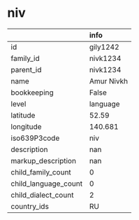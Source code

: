 # niv
|                      | info       |
|:---------------------|:-----------|
| id                   | gily1242   |
| family_id            | nivk1234   |
| parent_id            | nivk1234   |
| name                 | Amur Nivkh |
| bookkeeping          | False      |
| level                | language   |
| latitude             | 52.59      |
| longitude            | 140.681    |
| iso639P3code         | niv        |
| description          | nan        |
| markup_description   | nan        |
| child_family_count   | 0          |
| child_language_count | 0          |
| child_dialect_count  | 2          |
| country_ids          | RU         |